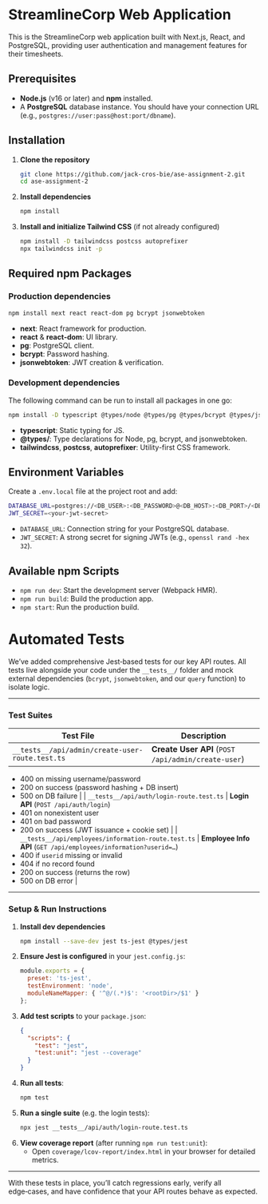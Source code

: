 # StreamlineCorp Web Application

This is the StreamlineCorp web application built with Next.js, React, and PostgreSQL, providing user authentication and management features for their timesheets.

## Prerequisites

- **Node.js** (v16 or later) and **npm** installed.
- A **PostgreSQL** database instance. You should have your connection URL (e.g., `postgres://user:pass@host:port/dbname`).

## Installation

1. **Clone the repository**

   ```bash
   git clone https://github.com/jack-cros-bie/ase-assignment-2.git
   cd ase-assignment-2
   ```

2. **Install dependencies**

   ```bash
   npm install
   ```

3. **Install and initialize Tailwind CSS** (if not already configured)

   ```bash
   npm install -D tailwindcss postcss autoprefixer
   npx tailwindcss init -p
   ```

## Required npm Packages

### Production dependencies

```bash
npm install next react react-dom pg bcrypt jsonwebtoken
```

- **next**: React framework for production.
- **react** & **react-dom**: UI library.
- **pg**: PostgreSQL client.
- **bcrypt**: Password hashing.
- **jsonwebtoken**: JWT creation & verification.

### Development dependencies
The following command can be run to install all packages in one go:
```bash
npm install -D typescript @types/node @types/pg @types/bcrypt @types/jsonwebtoken tailwindcss postcss autoprefixer swr next-themes
```

- **typescript**: Static typing for JS.
- **@types/**: Type declarations for Node, pg, bcrypt, and jsonwebtoken.
- **tailwindcss**, **postcss**, **autoprefixer**: Utility-first CSS framework.

## Environment Variables

Create a `.env.local` file at the project root and add:

```bash
DATABASE_URL=postgres://<DB_USER>:<DB_PASSWORD>@<DB_HOST>:<DB_PORT>/<DB_NAME>
JWT_SECRET=<your-jwt-secret>
```

- `DATABASE_URL`: Connection string for your PostgreSQL database.
- `JWT_SECRET`: A strong secret for signing JWTs (e.g., `openssl rand -hex 32`).

## Available npm Scripts

- `npm run dev`: Start the development server (Webpack HMR).
- `npm run build`: Build the production app.
- `npm start`: Run the production build.

# Automated Tests

We’ve added comprehensive Jest‑based tests for our key API routes. All tests live alongside your code under the `__tests__/` folder and mock external dependencies (`bcrypt`, `jsonwebtoken`, and our `query` function) to isolate logic.

---

### Test Suites

| Test File                                                                                     | Description                                                                                               |
|-----------------------------------------------------------------------------------------------|-----------------------------------------------------------------------------------------------------------|
| `__tests__/api/admin/create-user-route.test.ts`                                               | **Create User API** (`POST /api/admin/create-user`)
- 400 on missing username/password
- 200 on success (password hashing + DB insert)
- 500 on DB failure |
| `__tests__/api/auth/login-route.test.ts`                                                      | **Login API** (`POST /api/auth/login`)
- 401 on nonexistent user
- 401 on bad password
- 200 on success (JWT issuance + cookie set) |
| `__tests__/api/employees/information-route.test.ts`                                           | **Employee Info API** (`GET /api/employees/information?userid=…`)
- 400 if `userid` missing or invalid
- 404 if no record found
- 200 on success (returns the row)
- 500 on DB error |

---

### Setup & Run Instructions

1. **Install dev dependencies**
   ```bash
   npm install --save-dev jest ts-jest @types/jest
   ```
2. **Ensure Jest is configured** in your `jest.config.js`:
   ```js
   module.exports = {
     preset: 'ts-jest',
     testEnvironment: 'node',
     moduleNameMapper: { '^@/(.*)$': '<rootDir>/$1' }
   };
   ```
3. **Add test scripts** to your `package.json`:
   ```json
   {
     "scripts": {
       "test": "jest",
       "test:unit": "jest --coverage"
     }
   }
   ```
4. **Run all tests**:
   ```bash
   npm test
   ```
5. **Run a single suite** (e.g. the login tests):
   ```bash
   npx jest __tests__/api/auth/login-route.test.ts
   ```
6. **View coverage report** (after running `npm run test:unit`):
   - Open `coverage/lcov-report/index.html` in your browser for detailed metrics.

---

With these tests in place, you’ll catch regressions early, verify all edge‑cases, and have confidence that your API routes behave as expected.

